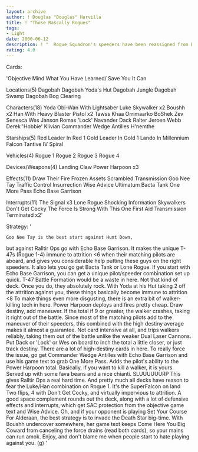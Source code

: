 ```yaml
---
layout: archive
author: ! Douglas "Douglas" Harvilla
title: ! "Those Rascally Rogues"
tags:
- Light
date: 2000-06-12
description: ! "  Rogue Squadron's speeders have been reassigned from Echo Base to Dagobah.  Hilarity ensues.  Well, not for your opponent, who won't appreciate getting stomped on by super-speeders.  This deck uses one Third Anthology premium card, Echo Base Garrison."
rating: 4.0
---
```

Cards: 

'Objective
Mind What You Have Learned/
Save You It Can

Locations(5)
Dagobah
Dagobah Yoda's Hut
Dagobah Jungle
Dagobah Swamp
Dagobah Bog Clearing

Characters(18)
Yoda
Obi-Wan With Lightsaber
Luke Skywalker x2
Boushh x2
Han With Heavy Blaster Pistol x2
Tawss Khaa
Orrimaarko
BoShek
Zev Senesca
Wes Janson
Romas 'Lock' Navander
Dack Ralter
Jeroen Webb
Derek 'Hobbie' Klivian
Commander Wedge Antilles
H'nemthe

Starships(5)
Red Leader In Red 1
Gold Leader In Gold 1
Lando In Millennium Falcon
Tantive IV
Spiral

Vehicles(4)
Rogue 1
Rogue 2
Rogue 3
Rogue 4

Devices/Weapons(4)
Landing Claw
Power Harpoon x3

Effects(11)
Draw Their Fire
Frozen Assets
Scrambled Transmission
Goo Nee Tay
Traffic Control
Insurrection
Wise Advice
Ultimatum
Bacta Tank
One More Pass
Echo Base Garrison

Interrupts(11)
The Signal x3
Lone Rogue
Shocking Information
Skywalkers
Don't Get Cocky
The Force Is Strong With This One
First Aid
Transmission Terminated x2'

Strategy: '

	Goo Nee Tay is the best start against Hunt Down,
but against Ralltir Ops go with Echo Base Garrison.  It makes the unique T-47s (Rogue 1-4) immune to attrition <6 when their matching pilots are aboard, and gives you considerable help putting these guys on the right speeders.
  It also lets you go get Bacta Tank or Lone Rogue.  If you start with Echo Base Garrison, you can get a unique pilot/speeder combination set up quick.  T-47 Battle Formation would be a waste in here.  Not that kind of deck.
  Once you do, they absolutely rock.  With Yoda at his Hut taking 2 off the attrition against you, these things basically become immune to attrition <8  To make things even more disgusting, there is an extra bit of walker-killing tech in here.
  Power Harpoon deploys and fires pretty cheap.  Draw destiny, add maneuver.  If the total if 9 or greater, the walker crashes, taking it right out of the battle.  Since most of the matching pilots add to the maneuver of their speeders, this combined with the high destiny average makes it almost a guarantee.  Not card intensive at all, and trips walkers reliably, taking them out of the battle unlike the weaker Dual Laser Cannons.
  Put Dack or 'Lock' or Wes on board to inch the total a little closer, or just track destiny.  There are a lot of high-destiny cards in here.  To really force the issue, go get Commander Wedge Antilles with Echo Base Garrison and use his game text to grab One More Pass.  Adds the pilot's ability to the Power Harpoon total.
  Basically, if you want to kill a walker, it is yours.  Served up with some fava beans and a nice chianti.  SLUUUUUURP  This gives Ralltir Ops a real hard time.  And pretty much all decks have reason to fear the Luke/Han combination on Rogue 1.	It's the SuperFalcon on land	Two flips, 4 with Don't Get Cocky, and virtually impervious to attrition.
  A good space complement rounds out the deck, along with a lot of defensive effects and interrupts, which get SAC protection from the objective game text and Wise Advice.
  Oh, and if your opponent is playing Set Your Course For Alderaan, the best strategy is to invade the Death Star big-time.  With Boushh undercover somewhere, her game text keeps Come Here You Big Coward from canceling the force drains (read both cards), so your mains can run amok.
  Enjoy, and don't blame me when people start to hate playing against you.  (g)     '
